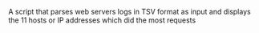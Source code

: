 A script that parses web servers logs in TSV format as input and displays the 11 hosts or IP addresses which did the most requests
